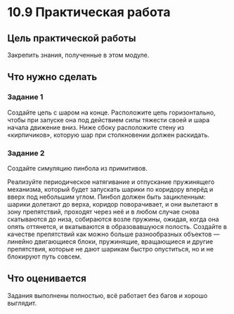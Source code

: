 # 10.9 Практическая работа

## Цель практической работы
Закрепить знания, полученные в этом модуле.

## Что нужно сделать
### Задание 1
Создайте цепь с шаром на конце. Расположите цепь горизонтально, чтобы при запуске она под действием силы тяжести своей и шара начала движение вниз. Ниже сбоку расположите стену из «кирпичиков», которую шар при столкновении должен раскидать.

### Задание 2
Создайте симуляцию пинбола из примитивов. 

Реализуйте периодическое натягивание и отпускание пружинящего механизма, который будет запускать шарики по коридору вперёд и вверх под небольшим углом.
Пинбол должен быть зацикленным: шарики долетают до верха, коридор поворачивает, и они вылетают в зону препятствий, проходят через неё и в любом случае снова скатываются до низа, собираются возле пружины, ожидая, когда она опять оттянется, и вкатываются в образовавшуюся полость.
Создайте в качестве препятствий как можно больше разнообразных объектов — линейно двигающиеся блоки, пружинящие, вращающиеся и другие препятствия, которые не дают шарикам быстро опуститься, но и не блокируют путь совсем.


## Что оценивается
Задания выполнены полностью, всё работает без багов и хорошо выглядит.
